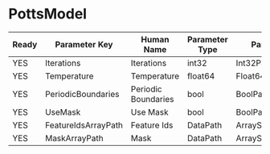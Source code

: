 # PottsModel #

| Ready | Parameter Key | Human Name | Parameter Type | Parameter Class |
|-------|---------------|------------|-----------------|----------------|
| YES | Iterations | Iterations | int32 | Int32Parameter |
| YES | Temperature | Temperature | float64 | Float64Parameter |
| YES | PeriodicBoundaries | Periodic Boundaries | bool | BoolParameter |
| YES | UseMask | Use Mask | bool | BoolParameter |
| YES | FeatureIdsArrayPath | Feature Ids | DataPath | ArraySelectionParameter |
| YES | MaskArrayPath | Mask | DataPath | ArraySelectionParameter |
